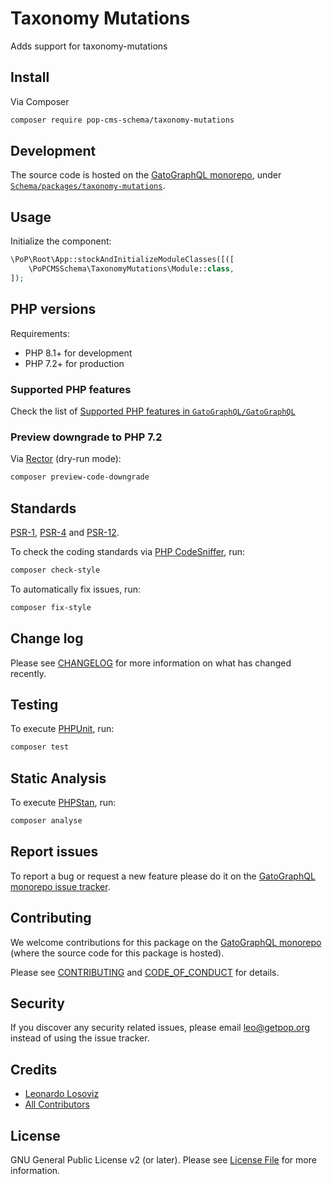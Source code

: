 # Taxonomy Mutations

<!--
[![Build Status][ico-travis]][link-travis]
[![Quality Score][ico-code-quality]][link-code-quality]
[![Software License][ico-license]](LICENSE.md)
[![Latest Version on Packagist][ico-version]][link-packagist]
[![Coverage Status][ico-scrutinizer]][link-scrutinizer]
[![Total Downloads][ico-downloads]][link-downloads]
-->

Adds support for taxonomy-mutations

## Install

Via Composer

``` bash
composer require pop-cms-schema/taxonomy-mutations
```

## Development

The source code is hosted on the [GatoGraphQL monorepo](https://github.com/GatoGraphQL/GatoGraphQL), under [`Schema/packages/taxonomy-mutations`](https://github.com/GatoGraphQL/GatoGraphQL/tree/master/layers/Schema/packages/taxonomy-mutations).

## Usage

Initialize the component:

``` php
\PoP\Root\App::stockAndInitializeModuleClasses([([
    \PoPCMSSchema\TaxonomyMutations\Module::class,
]);
```

## PHP versions

Requirements:

- PHP 8.1+ for development
- PHP 7.2+ for production

### Supported PHP features

Check the list of [Supported PHP features in `GatoGraphQL/GatoGraphQL`](https://github.com/GatoGraphQL/GatoGraphQL/blob/master/docs/supported-php-features.md)

### Preview downgrade to PHP 7.2

Via [Rector](https://github.com/rectorphp/rector) (dry-run mode):

```bash
composer preview-code-downgrade
```

## Standards

[PSR-1](https://www.php-fig.org/psr/psr-1), [PSR-4](https://www.php-fig.org/psr/psr-4) and [PSR-12](https://www.php-fig.org/psr/psr-12).

To check the coding standards via [PHP CodeSniffer](https://github.com/squizlabs/PHP_CodeSniffer), run:

``` bash
composer check-style
```

To automatically fix issues, run:

``` bash
composer fix-style
```

## Change log

Please see [CHANGELOG](CHANGELOG.md) for more information on what has changed recently.

## Testing

To execute [PHPUnit](https://phpunit.de/), run:

``` bash
composer test
```

## Static Analysis

To execute [PHPStan](https://github.com/phpstan/phpstan), run:

``` bash
composer analyse
```

## Report issues

To report a bug or request a new feature please do it on the [GatoGraphQL monorepo issue tracker](https://github.com/GatoGraphQL/GatoGraphQL/issues).

## Contributing

We welcome contributions for this package on the [GatoGraphQL monorepo](https://github.com/GatoGraphQL/GatoGraphQL) (where the source code for this package is hosted).

Please see [CONTRIBUTING](CONTRIBUTING.md) and [CODE_OF_CONDUCT](CODE_OF_CONDUCT.md) for details.

## Security

If you discover any security related issues, please email leo@getpop.org instead of using the issue tracker.

## Credits

- [Leonardo Losoviz][link-author]
- [All Contributors][link-contributors]

## License

GNU General Public License v2 (or later). Please see [License File](LICENSE.md) for more information.

[ico-version]: https://img.shields.io/packagist/v/pop-cms-schema/taxonomy-mutations.svg?style=flat-square
[ico-license]: https://img.shields.io/badge/license-GPLv2-brightgreen.svg?style=flat-square
[ico-travis]: https://img.shields.io/travis/pop-cms-schema/taxonomy-mutations/master.svg?style=flat-square
[ico-scrutinizer]: https://img.shields.io/scrutinizer/coverage/g/pop-cms-schema/taxonomy-mutations.svg?style=flat-square
[ico-code-quality]: https://img.shields.io/scrutinizer/g/pop-cms-schema/taxonomy-mutations.svg?style=flat-square
[ico-downloads]: https://img.shields.io/packagist/dt/pop-cms-schema/taxonomy-mutations.svg?style=flat-square

[link-packagist]: https://packagist.org/packages/pop-cms-schema/taxonomy-mutations
[link-travis]: https://travis-ci.org/pop-cms-schema/taxonomy-mutations
[link-scrutinizer]: https://scrutinizer-ci.com/g/pop-cms-schema/taxonomy-mutations/code-structure
[link-code-quality]: https://scrutinizer-ci.com/g/pop-cms-schema/taxonomy-mutations
[link-downloads]: https://packagist.org/packages/pop-cms-schema/taxonomy-mutations
[link-author]: https://github.com/leoloso
[link-contributors]: ../../../../../../contributors
